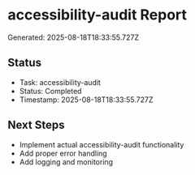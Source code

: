 # accessibility-audit Report

Generated: 2025-08-18T18:33:55.727Z

## Status
- Task: accessibility-audit
- Status: Completed
- Timestamp: 2025-08-18T18:33:55.727Z

## Next Steps
- Implement actual accessibility-audit functionality
- Add proper error handling
- Add logging and monitoring
